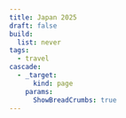 ```yaml
---
title: Japan 2025
draft: false
build:
  list: never
tags:
  - travel
cascade:
  - _target:
      kind: page
    params:
      ShowBreadCrumbs: true
---
```

